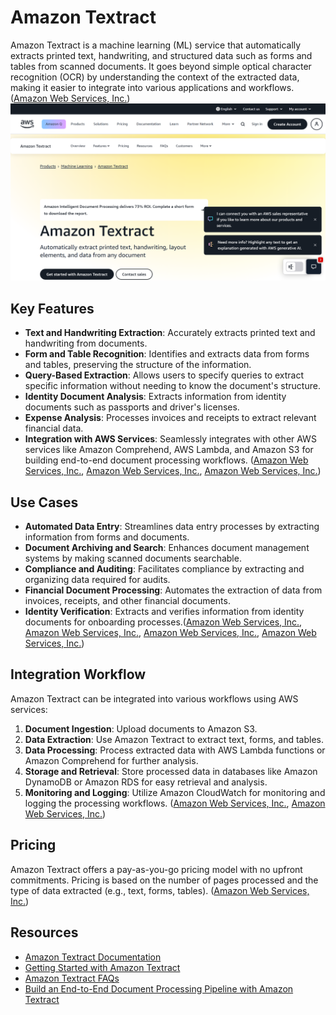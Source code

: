 
# Amazon Textract

Amazon Textract is a machine learning (ML) service that automatically extracts printed text, handwriting, and structured data such as forms and tables from scanned documents. It goes beyond simple optical character recognition (OCR) by understanding the context of the extracted data, making it easier to integrate into various applications and workflows. ([Amazon Web Services, Inc.][1])
![Amazon Textract](./assets/amazon-textract.png)

## Key Features

* **Text and Handwriting Extraction**: Accurately extracts printed text and handwriting from documents.
* **Form and Table Recognition**: Identifies and extracts data from forms and tables, preserving the structure of the information.
* **Query-Based Extraction**: Allows users to specify queries to extract specific information without needing to know the document's structure.
* **Identity Document Analysis**: Extracts information from identity documents such as passports and driver's licenses.
* **Expense Analysis**: Processes invoices and receipts to extract relevant financial data.
* **Integration with AWS Services**: Seamlessly integrates with other AWS services like Amazon Comprehend, AWS Lambda, and Amazon S3 for building end-to-end document processing workflows. ([Amazon Web Services, Inc.][2], [Amazon Web Services, Inc.][1], [Amazon Web Services, Inc.][3])

## Use Cases

* **Automated Data Entry**: Streamlines data entry processes by extracting information from forms and documents.
* **Document Archiving and Search**: Enhances document management systems by making scanned documents searchable.
* **Compliance and Auditing**: Facilitates compliance by extracting and organizing data required for audits.
* **Financial Document Processing**: Automates the extraction of data from invoices, receipts, and other financial documents.
* **Identity Verification**: Extracts and verifies information from identity documents for onboarding processes.([Amazon Web Services, Inc.][4], [Amazon Web Services, Inc.][2], [Amazon Web Services, Inc.][3], [Amazon Web Services, Inc.][1])

## Integration Workflow

Amazon Textract can be integrated into various workflows using AWS services:

1. **Document Ingestion**: Upload documents to Amazon S3.
2. **Data Extraction**: Use Amazon Textract to extract text, forms, and tables.
3. **Data Processing**: Process extracted data with AWS Lambda functions or Amazon Comprehend for further analysis.
4. **Storage and Retrieval**: Store processed data in databases like Amazon DynamoDB or Amazon RDS for easy retrieval and analysis.
5. **Monitoring and Logging**: Utilize Amazon CloudWatch for monitoring and logging the processing workflows. ([Amazon Web Services, Inc.][2], [Amazon Web Services, Inc.][3])

## Pricing

Amazon Textract offers a pay-as-you-go pricing model with no upfront commitments. Pricing is based on the number of pages processed and the type of data extracted (e.g., text, forms, tables). ([Amazon Web Services, Inc.][1])

## Resources

* [Amazon Textract Documentation](https://docs.aws.amazon.com/textract/latest/dg/what-is.html)
* [Getting Started with Amazon Textract](https://aws.amazon.com/textract/getting-started/)
* [Amazon Textract FAQs](https://aws.amazon.com/textract/faqs/)
* [Build an End-to-End Document Processing Pipeline with Amazon Textract](https://aws.amazon.com/blogs/machine-learning/build-an-end-to-end-document-processing-pipeline-with-amazon-textract-idp-cdk-constructs/)


[1]: https://aws.amazon.com/textract/pricing/?utm_source=chatgpt.com "Intelligently Extract Text & Data with OCR - Amazon Textract Pricing"
[2]: https://aws.amazon.com/textract/faqs/?utm_source=chatgpt.com "Amazon Textract FAQs - AWS"
[3]: https://aws.amazon.com/blogs/machine-learning/build-an-end-to-end-document-processing-pipeline-with-amazon-textract-idp-cdk-constructs/?utm_source=chatgpt.com "Build end-to-end document processing pipelines with Amazon ..."
[4]: https://aws.amazon.com/what-is/intelligent-document-processing/?utm_source=chatgpt.com "What is Intelligent Document Processing? - IDP Explained - AWS"

